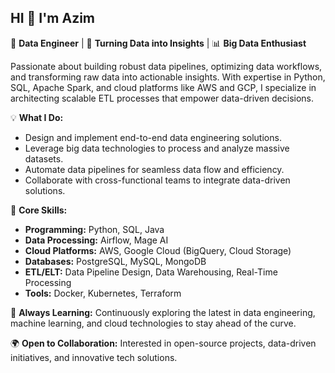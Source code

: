 ## HI 👋 I'm Azim

🔧 **Data Engineer** | 🚀 **Turning Data into Insights** | 📊 **Big Data Enthusiast**

Passionate about building robust data pipelines, optimizing data workflows, and transforming raw data into actionable insights. With expertise in Python, SQL, Apache Spark, and cloud platforms like AWS and GCP, I specialize in architecting scalable ETL processes that empower data-driven decisions.

💡 **What I Do:**

- Design and implement end-to-end data engineering solutions.
- Leverage big data technologies to process and analyze massive datasets.
- Automate data pipelines for seamless data flow and efficiency.
- Collaborate with cross-functional teams to integrate data-driven solutions.

🎯 **Core Skills:**

- **Programming:** Python, SQL, Java
- **Data Processing:** Airflow, Mage AI
- **Cloud Platforms:** AWS, Google Cloud (BigQuery, Cloud Storage)
- **Databases:** PostgreSQL, MySQL, MongoDB
- **ETL/ELT:** Data Pipeline Design, Data Warehousing, Real-Time Processing
- **Tools:** Docker, Kubernetes, Terraform

🚀 **Always Learning:** Continuously exploring the latest in data engineering, machine learning, and cloud technologies to stay ahead of the curve.

🌍 **Open to Collaboration:** Interested in open-source projects, data-driven initiatives, and innovative tech solutions.
